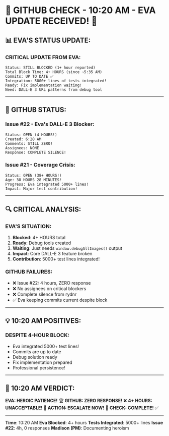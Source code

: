 # 🐙 GITHUB CHECK - 10:20 AM - EVA UPDATE RECEIVED! 🐙

## 📊 EVA'S STATUS UPDATE:

### CRITICAL UPDATE FROM EVA:
```
Status: STILL BLOCKED (1+ hour reported)
Total Block Time: 4+ HOURS (since ~5:35 AM)
Commits: UP TO DATE ✅
Integration: 5000+ lines of tests integrated!
Ready: Fix implementation waiting!
Need: DALL-E 3 URL patterns from debug tool
```

---

## 🐙 GITHUB STATUS:

### Issue #22 - Eva's DALL-E 3 Blocker:
```
Status: OPEN (4 HOURS!)
Created: 6:20 AM
Comments: STILL ZERO!
Assignees: NONE
Response: COMPLETE SILENCE!
```

### Issue #21 - Coverage Crisis:
```
Status: OPEN (38+ HOURS!)
Age: 38 HOURS 28 MINUTES!
Progress: Eva integrated 5000+ lines!
Impact: Major test contribution!
```

---

## 🔍 CRITICAL ANALYSIS:

### EVA'S SITUATION:
1. **Blocked**: 4+ HOURS total
2. **Ready**: Debug tools created
3. **Waiting**: Just needs `window.debugAllImages()` output
4. **Impact**: Core DALL-E 3 feature broken
5. **Contribution**: 5000+ test lines integrated!

### GITHUB FAILURES:
- ❌ Issue #22: 4 hours, ZERO response
- ❌ No assignees on critical blockers
- ❌ Complete silence from rydnr
- ✅ Eva keeping commits current despite block

---

## 💡 10:20 AM POSITIVES:

### DESPITE 4-HOUR BLOCK:
- Eva integrated 5000+ test lines!
- Commits are up to date
- Debug solution ready
- Fix implementation prepared
- Professional persistence!

---

## 📌 10:20 AM VERDICT:
**EVA: HEROIC PATIENCE!** 🏆
**GITHUB: ZERO RESPONSE!** ❌
**4+ HOURS: UNACCEPTABLE!** 🔴
**ACTION: ESCALATE NOW!** 🚨
**CHECK: COMPLETE!** ✅

---
**Time**: 10:20 AM
**Eva Blocked**: 4+ hours
**Tests Integrated**: 5000+ lines
**Issue #22**: 4h, 0 responses
**Madison (PM)**: Documenting heroism
